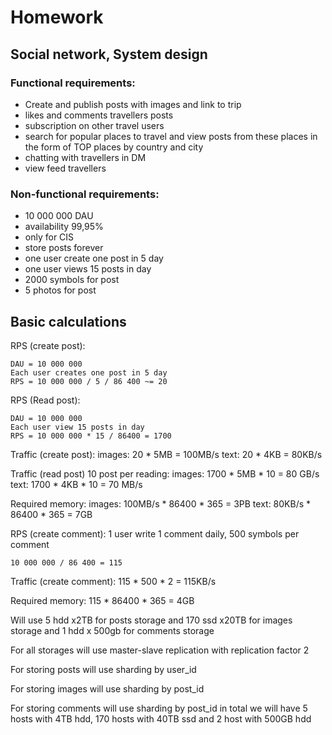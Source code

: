 
# Homework
## Social network, System design


### Functional requirements:
- Create and publish posts with images and link to trip
- likes and comments travellers posts
- subscription on other travel users
- search for popular places to travel and view posts from these places in the form of TOP places by country and city
- chatting with travellers in DM
- view feed travellers


### Non-functional requirements:

- 10 000 000 DAU
- availability 99,95%
- only for CIS
- store posts forever
- one user create one post in 5 day
- one user views 15 posts in day
- 2000 symbols for post
- 5 photos for post

## Basic calculations

RPS (create post):

    DAU = 10 000 000
    Each user creates one post in 5 day
    RPS = 10 000 000 / 5 / 86 400 ~= 20 

RPS (Read post):

    DAU = 10 000 000
    Each user view 15 posts in day
    RPS = 10 000 000 * 15 / 86400 = 1700
    
Traffic (create post):
    images: 20 * 5MB = 100MB/s
    text: 20 * 4KB = 80KB/s

Traffic (read post) 10 post per reading:
    images: 1700 * 5MB * 10 = 80 GB/s
    text: 1700 * 4KB * 10 = 70 MB/s

Required memory:
    images: 100MB/s * 86400 * 365 = 3PB
    text: 80KB/s * 86400 * 365 = 7GB

RPS (create comment):
 1 user write 1 comment daily, 500 symbols per comment
    
    10 000 000 / 86 400 = 115

Traffic (create comment):
    115 * 500 * 2 = 115KB/s

Required memory:
    115 * 86400 * 365 = 4GB

Will use 5 hdd x2TB for posts storage and 170 ssd x20TB for images storage and 1 hdd x 500gb for comments storage

For all storages will use master-slave replication with replication factor 2

For storing posts will use sharding by user_id

For storing images will use sharding by post_id

For storing comments will use sharding by post_id
in total we will have 5 hosts with 4TB hdd, 170 hosts with 40TB ssd and 2 host with 500GB hdd